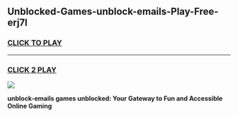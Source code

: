 
## Unblocked-Games-unblock-emails-Play-Free-erj7l
<h3>
<a href="https://premium76.site?title=unblock-emails&ref=21A">CLICK TO PLAY</a></h3>
<hr>

<h3>
<a href="https://premium76.site?title=unblock-emails&ref=21A">CLICK 2 PLAY</a>
  
</h3>

<a href="https://premium76.site?title=unblock-emails&ref=21A"><img src="https://clearcache.store/games.png"></a>


**unblock-emails games unblocked: Your Gateway to Fun and Accessible Online Gaming**
